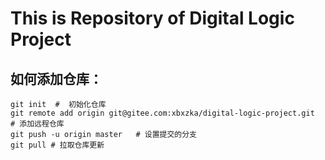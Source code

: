 # This is Repository of Digital Logic Project

## 如何添加仓库：
```shell
git init  #  初始化仓库
git remote add origin git@gitee.com:xbxzka/digital-logic-project.git   # 添加远程仓库
git push -u origin master	# 设置提交的分支
git pull # 拉取仓库更新
```